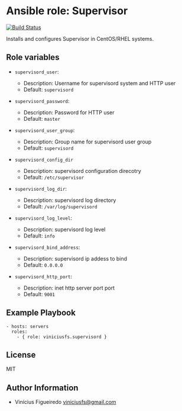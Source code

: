 # Ansible role: Supervisor


[![Build Status](https://travis-ci.org/viniciusfs/ansible-role-supervisord.svg?branch=master)](https://travis-ci.org/viniciusfs/ansible-role-supervisord)

Installs and configures Supervisor in CentOS/RHEL systems.


## Role variables

* `supervisord_user`:
    - Description: Username for supervisord system and HTTP user
    - Default: `supervisord`

* `supervisord_password`:
    - Description: Password for HTTP user
    - Default: `master`

* `supervisord_user_group`:
    - Description: Group name for supervisord user group
    - Default: `supervisord`

* `supervisord_config_dir`
    - Description: supervisord configuration direcotry
    - Default: `/etc/supervisor`

* `supervisord_log_dir`:
    - Description: supervisord log directory
    - Default: `/var/log/supervisord`

* `supervisord_log_level`:
    - Description: supervisord log level
    - Default: `info`

* `supervisord_bind_address`:
    - Description: supervisord ip addess to bind
    - Default: `0.0.0.0`

* `supervisord_http_port`:
    - Description: inet http server port port
    - Default: `9001`


## Example Playbook

    - hosts: servers
      roles:
        - { role: viniciusfs.supervisord }


## License

MIT


## Author Information

* Vinícius Figueiredo <viniciusfs@gmail.com>
